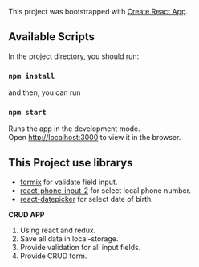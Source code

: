 This project was bootstrapped with [Create React App](https://github.com/facebook/create-react-app).

## Available Scripts

In the project directory, you should run:

### `npm install`
and then, you can run
### `npm start`

Runs the app in the development mode.<br />
Open [http://localhost:3000](http://localhost:3000) to view it in the browser.

## This Project use librarys

- [formix](https://www.npmjs.com/package/formik) for validate field input.
- [react-phone-input-2](https://www.npmjs.com/package/react-phone-input-2) for select local phone number.
- [react-datepicker](https://www.npmjs.com/package/react-datepicker) for select date of birth.

**CRUD APP**
1. Using react and redux.
2. Save all data in local-storage.
3. Provide validation for all input fields.
4. Provide CRUD form.
